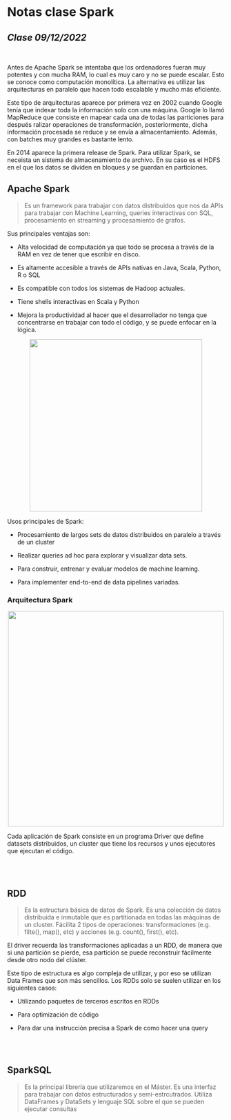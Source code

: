 # Notas clase Spark

## _Clase 09/12/2022_

<br>

Antes de Apache Spark se intentaba que los ordenadores fueran muy potentes y con mucha RAM, lo cual es muy caro y no se puede escalar. Esto se conoce como computación monolítica. La alternativa es utilizar las arquitecturas en paralelo que hacen todo escalable y mucho más eficiente. 

Este tipo de arquitecturas aparece por primera vez en 2002 cuando Google tenía que indexar toda la información solo con una máquina. Google lo llamó MapReduce que consiste en mapear cada una de todas las particiones para después ralizar operaciones de transformación, posteriormente, dicha información procesada se reduce y se envía a almacentamiento. Además, con batches muy grandes es bastante lento. 

En 2014 aparece la primera release de Spark. Para utilizar Spark, se neceista un sistema de almacenamiento de archivo. En su caso es el HDFS en el que los datos se dividen en bloques y se guardan en particiones.


## Apache Spark

> Es un framework para trabajar con datos distribuidos que nos da APIs para trabajar con Machine Learning, queries interactivas con SQL, procesamiento en streaming y procesamiento de grafos.


Sus principales ventajas son:

- Alta velocidad de computación ya que todo se procesa a través de la RAM en vez de tener que escribir en disco.

- Es altamente accesible a través de APIs nativas en Java, Scala, Python, R o SQL

- Es compatible con todos los sistemas de Hadoop actuales.

- Tiene shells interactivas en Scala y Python

- Mejora la productividad al hacer que el desarrollador no tenga que concentrarse en trabajar con todo el código, y se puede enfocar en la lógica.


<p align="center">
<img src="https://www.oreilly.com/api/v2/epubs/9781492050032/files/assets/lesp_0102.png" width=400px>
</p>


Usos principales de Spark:

- Procesamiento de largos sets de datos distribuidos en paralelo a través de un cluster

- Realizar queries ad hoc para explorar y visualizar data sets.

- Para construir, entrenar y evaluar modelos de machine learning.

- Para implementer end-to-end de data pipelines variadas.


### **Arquitectura Spark**

<p align="center">
<img src="https://cdn.analyticsvidhya.com/wp-content/uploads/2020/11/spark_Architecture.png" width=500px>
</p>

Cada aplicación de Spark consiste en un programa Driver que define datasets distribuidos, un cluster que tiene los recursos y unos ejecutores que ejecutan el código.


<br>
<br>

## RDD

> Es la estructura básica de datos de Spark. Es una colección de datos distribuida e inmutable que es partitionada en todas las máquinas de un cluster. Fácilita 2 tipos de operaciones: transformaciones (e.g. filte(), map(), etc) y acciones (e.g. count(), first(), etc).

El driver recuerda las transformaciones aplicadas a un RDD, de manera que si una partición se pierde, esa partición se puede reconstruir fácilmente desde otro nodo del clúster.



Este tipo de estructura es algo compleja de utilizar, y por eso se utilizan Data Frames que son más sencillos. Los RDDs solo se suelen utilizar en los siguientes casos:

- Utilizando paquetes de terceros escritos en RDDs

- Para optimización de código

- Para dar una instrucción precisa a Spark de como hacer una query



<br>

<br>

## SparkSQL

> Es la principal librería que utilizaremos en el Máster. Es una interfaz para trabajar con datos estructurados y semi-estrcutrados. Utiliza DataFrames y DataSets y lenguaje SQL sobre el que se pueden ejecutar consultas




